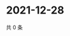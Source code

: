 # 2021-12-28

共 0 条

<!-- BEGIN WEIBO -->
<!-- 最后更新时间 Tue Dec 28 2021 15:11:59 GMT+0800 (China Standard Time) -->

<!-- END WEIBO -->
